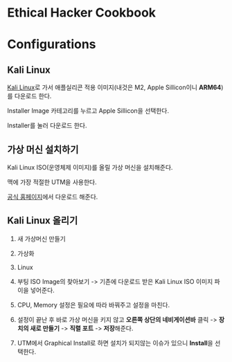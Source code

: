 # Ethical Hacker Cookbook


# Configurations

## Kali Linux

[Kali Linux](https://bobostown.tistory.com/7#:~:text=%ED%8C%8C%EC%9D%BC%20%EB%8B%A4%EC%9A%B4%EB%A1%9C%EB%93%9C%20%ED%95%98%EA%B8%B0-,kali%20linux%20%EA%B3%B5%EC%8B%9D%ED%99%88%ED%8E%98%EC%9D%B4%EC%A7%80,-%EB%A1%9C%20%EA%B0%80%EC%84%9C%20%EC%95%A0%ED%94%8C%EC%8B%A4%EB%A6%AC%EC%BD%98%EC%9A%A9)로 가서 애플실리콘 적용 이미지(내것은 M2, Apple Sillicon이니 **ARM64**)를 다운로드 한다.

Installer Image 카테고리를 누르고 Apple Sillicon을 선택한다.

Installer를 눌러 다운로드 한다.

## 가상 머신 설치하기

Kali Linux ISO(운영체제 이미지)를 올릴 가상 머신을 설치해준다.

맥에 가장 적절한 UTM을 사용한다. 

[공식 홈페이지](https://bobostown.tistory.com/7#:~:text=%EB%8B%A4%EC%9A%B4%EB%A1%9C%EB%93%9C%ED%95%98%EB%A9%B4%20%EA%B3%B5%EC%A7%9C%EC%9D%B4%EB%8B%A4.%0A%EB%94%B0%EB%9D%BC%EC%84%9C-,%EA%B3%B5%EC%8B%9D%ED%99%88%ED%8E%98%EC%9D%B4%EC%A7%80,-%EC%97%90%EC%84%9C%20%EB%8B%A4%EC%9A%B4%EB%A1%9C%EB%93%9C%20%ED%95%98%EB%8F%84%EB%A1%9D)에서 다운로드 해준다.

## Kali Linux 올리기

1. 새 가상머신 만들기

2. 가상화

3. Linux

4. 부팅 ISO Image의 찾아보기 -> 기존에 다운로드 받은 Kali Linux ISO 이미지 파이을 넣어준다.

5. CPU, Memory 설정은 필요에 따라 바꿔주고 설정을 마친다.

6. 설정이 끝난 후 바로 가상 머신을 키지 않고 **오른쪽 상단의 네비게이션바** 클릭 -> **장치의 새로 만들기** -> **직렬 포트** -> **저장**해준다.

7. UTM에서 Graphical Install로 하면 설치가 되지않는 이슈가 있으니 **Install**을 선택한다.



